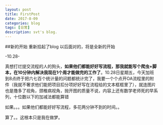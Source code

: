 ```yaml
---
layout: post
title: FirstPost
date: 2017-8-09
categories: blog
tags: [日常]
description: svt's blog.
---
```


##新的开始
重新拾起了blog
以后面对的，将是全新的开始



-10.28-

真想打烂提交流程的人的狗头，**如果他们都能好好写流程，那我就能写个爬虫+脚本，在10分钟内解决我现在1个周才能做完的工作了**。10.28日星期五，今天加班到8点终于把六七百个统计量的问题都统计完了，我要一个个点开OA流程里的附件（我就不奢求他们能把项目扣分项好好写在流程给的文本框框里了），就连图片也是撸多了视角，颈椎病视角，抛开图的质量不说，内容上还有数学老师死的早系列，十位数以下的加减法都能算错

如果。。。如果他们都能好好写流程，多花两分钟不到的时间。。

算了。。这根本只是我在做梦。
